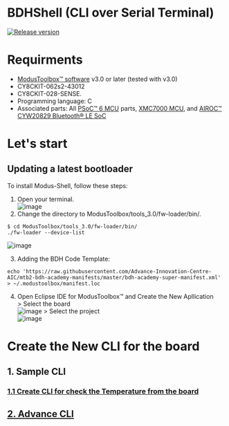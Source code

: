 # BDHShell (CLI over Serial Terminal)
[![Release version](https://img.shields.io/github/v/release/atom/atom.svg)](https://github.com/Advance-Innovation-Centre-AIC/BDH_Shell_over_Serial_Terminal)


# Requirments
- [ModusToolbox™ software](https://www.infineon.com/cms/en/design-support/tools/sdk/modustoolbox-software/?redirId=178597) v3.0 or later (tested with v3.0)
- CY8CKIT-062s2-43012
- CY8CKIT-028-SENSE.
- Programming language: C
- Associated parts: All [PSoC™ 6 MCU](https://www.infineon.com/cms/en/product/microcontroller/32-bit-psoc-arm-cortex-microcontroller/psoc-6-32-bit-arm-cortex-m4-mcu/) parts, [XMC7000 MCU](https://www.infineon.com/cms/en/product/microcontroller/32-bit-industrial-microcontroller-based-on-arm-cortex-m/), and [AIROC™ CYW20829 Bluetooth® LE SoC](https://www.infineon.com/cms/en/product/promopages/airoc20829/)

# Let's start
## Updating a latest bootloader
To install Modus-Shell, follow these steps:
  1. Open your terminal.<br />
  ![image](https://github.com/sriengchhunchheang/BUU_Infineon/assets/88732241/a8422700-df32-4626-a7a8-90f95861940e)
  2. Change the directory to ModusToolbox/tools_3.0/fw-loader/bin/.<br />
  ```
  $ cd ModusToolbox/tools_3.0/fw-loader/bin/
  ./fw-loader --device-list
  ```
  ![image](https://github.com/Advance-Innovation-Centre-AIC/BDH_Shell_over_Serial_Terminalminal-/assets/88732241/876c9eb6-848a-4195-add0-d0bd521386bc)

  3. Adding the BDH Code Template:
  ``` 
  echo 'https://raw.githubusercontent.com/Advance-Innovation-Centre-AIC/mtb2-bdh-academy-manifests/master/bdh-academy-super-manifest.xml' > ~/.modustoolbox/manifest.loc
  ```
  4. Open Eclipse IDE for ModusToolbox™ and Create the New Apllication <br />
    > Select the board <br />
![image](https://github.com/Advance-Innovation-Centre-AIC/BDH_Shell_over_Serial_Terminalminal-/assets/88732241/d8b4b913-4223-4e6d-b328-317b98dc2e76)
    > Select the project <br />
![image](https://github.com/Advance-Innovation-Centre-AIC/BDH_Shell_over_Serial_Terminalminal-/assets/88732241/94e81668-edfc-4900-b7e9-2bbe215d7813)

# Create the New CLI for the board
## 1. Sample CLI 
### [1.1 Create CLI for check the Temperature from the board](https://github.com/Advance-Innovation-Centre-AIC/BDH_Shell_over_Serial_Terminalminal-/wiki)

## [2. Advance CLI ](https://github.com/Advance-Innovation-Centre-AIC/BDH_Shell_over_Serial_Terminal/wiki/****2.-Advance-CLI)



